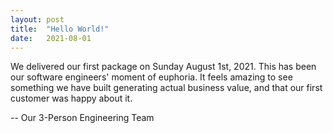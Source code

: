 ```yaml
---
layout: post
title:  "Hello World!"
date:   2021-08-01
---
```


<p class="intro"><span class="dropcap">W</span>e delivered our first package on Sunday August 1st, 2021. This has been our software engineers' moment of euphoria. It feels amazing to see something we have built generating actual business value, and that our first customer was happy about it.
</p>


-- Our 3-Person Engineering Team